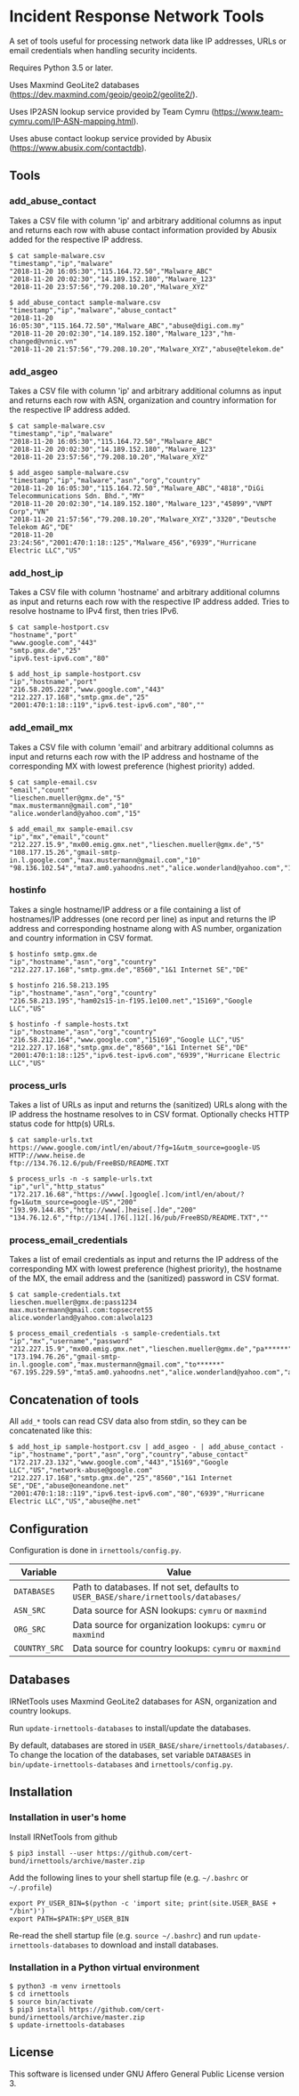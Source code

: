 # Incident Response Network Tools

A set of tools useful for processing network data like IP addresses,
URLs or email credentials when handling security incidents.

Requires Python 3.5 or later.

Uses Maxmind GeoLite2 databases (https://dev.maxmind.com/geoip/geoip2/geolite2/).

Uses IP2ASN lookup service provided by Team Cymru (https://www.team-cymru.com/IP-ASN-mapping.html).

Uses abuse contact lookup service provided by Abusix (https://www.abusix.com/contactdb).

## Tools

### add_abuse_contact

Takes a CSV file with column 'ip' and arbitrary additional columns
as input and returns each row with abuse contact information
provided by Abusix added for the respective IP address.

    $ cat sample-malware.csv
    "timestamp","ip","malware"
    "2018-11-20 16:05:30","115.164.72.50","Malware_ABC"
    "2018-11-20 20:02:30","14.189.152.180","Malware_123"
    "2018-11-20 23:57:56","79.208.10.20","Malware_XYZ"

    $ add_abuse_contact sample-malware.csv
    "timestamp","ip","malware","abuse_contact"
    "2018-11-20 16:05:30","115.164.72.50","Malware_ABC","abuse@digi.com.my"
    "2018-11-20 20:02:30","14.189.152.180","Malware_123","hm-changed@vnnic.vn"
    "2018-11-20 21:57:56","79.208.10.20","Malware_XYZ","abuse@telekom.de"

### add_asgeo

Takes a CSV file with column 'ip' and arbitrary additional columns
as input and returns each row with ASN, organization and country
information for the respective IP address added.

    $ cat sample-malware.csv
    "timestamp","ip","malware"
    "2018-11-20 16:05:30","115.164.72.50","Malware_ABC"
    "2018-11-20 20:02:30","14.189.152.180","Malware_123"
    "2018-11-20 23:57:56","79.208.10.20","Malware_XYZ"

    $ add_asgeo sample-malware.csv
    "timestamp","ip","malware","asn","org","country"
    "2018-11-20 16:05:30","115.164.72.50","Malware_ABC","4818","DiGi Telecommunications Sdn. Bhd.","MY"
    "2018-11-20 20:02:30","14.189.152.180","Malware_123","45899","VNPT Corp","VN"
    "2018-11-20 21:57:56","79.208.10.20","Malware_XYZ","3320","Deutsche Telekom AG","DE"
    "2018-11-20 23:24:56","2001:470:1:18::125","Malware_456","6939","Hurricane Electric LLC","US"

### add_host_ip

Takes a CSV file with column 'hostname' and arbitrary additional columns
as input and returns each row with the respective IP address added.
Tries to resolve hostname to IPv4 first, then tries IPv6.

    $ cat sample-hostport.csv
    "hostname","port"
    "www.google.com","443"
    "smtp.gmx.de","25"
    "ipv6.test-ipv6.com","80"

    $ add_host_ip sample-hostport.csv
    "ip","hostname","port"
    "216.58.205.228","www.google.com","443"
    "212.227.17.168","smtp.gmx.de","25"
    "2001:470:1:18::119","ipv6.test-ipv6.com","80",""

### add_email_mx

Takes a CSV file with column 'email' and arbitrary additional columns
as input and returns each row with the IP address and hostname of the
corresponding MX with lowest preference (highest priority) added.

    $ cat sample-email.csv
    "email","count"
    "lieschen.mueller@gmx.de","5"
    "max.mustermann@gmail.com","10"
    "alice.wonderland@yahoo.com","15"

    $ add_email_mx sample-email.csv
    "ip","mx","email","count"
    "212.227.15.9","mx00.emig.gmx.net","lieschen.mueller@gmx.de","5"
    "108.177.15.26","gmail-smtp-in.l.google.com","max.mustermann@gmail.com","10"
    "98.136.102.54","mta7.am0.yahoodns.net","alice.wonderland@yahoo.com","15"

### hostinfo

Takes a single hostname/IP address or a file containing a list of
hostnames/IP addresses (one record per line) as input and returns
the IP address and corresponding hostname along with AS number,
organization and country information in CSV format.

    $ hostinfo smtp.gmx.de
    "ip","hostname","asn","org","country"
    "212.227.17.168","smtp.gmx.de","8560","1&1 Internet SE","DE"

    $ hostinfo 216.58.213.195
    "ip","hostname","asn","org","country"
    "216.58.213.195","ham02s15-in-f195.1e100.net","15169","Google LLC","US"

    $ hostinfo -f sample-hosts.txt
    "ip","hostname","asn","org","country"
    "216.58.212.164","www.google.com","15169","Google LLC","US"
    "212.227.17.168","smtp.gmx.de","8560","1&1 Internet SE","DE"
    "2001:470:1:18::125","ipv6.test-ipv6.com","6939","Hurricane Electric LLC","US"

### process_urls

Takes a list of URLs as input and returns the (sanitized) URLs along
with the IP address the hostname resolves to in CSV format. Optionally
checks HTTP status code for http(s) URLs.

    $ cat sample-urls.txt
    https://www.google.com/intl/en/about/?fg=1&utm_source=google-US
    HTTP://www.heise.de
    ftp://134.76.12.6/pub/FreeBSD/README.TXT
    
    $ process_urls -n -s sample-urls.txt
    "ip","url","http_status"
    "172.217.16.68","https://www[.]google[.]com/intl/en/about/?fg=1&utm_source=google-US","200"
    "193.99.144.85","http://www[.]heise[.]de","200"
    "134.76.12.6","ftp://134[.]76[.]12[.]6/pub/FreeBSD/README.TXT",""

### process_email_credentials

Takes a list of email credentials as input and returns the IP address
of the corresponding MX with lowest preference (highest priority), the
hostname of the MX, the email address and the (sanitized) password in
CSV format.

    $ cat sample-credentials.txt
    lieschen.mueller@gmx.de:pass1234
    max.mustermann@gmail.com:topsecret55
    alice.wonderland@yahoo.com:alwola123

    $ process_email_credentials -s sample-credentials.txt
    "ip","mx","username","password"
    "212.227.15.9","mx00.emig.gmx.net","lieschen.mueller@gmx.de","pa******"
    "173.194.76.26","gmail-smtp-in.l.google.com","max.mustermann@gmail.com","to******"
    "67.195.229.59","mta5.am0.yahoodns.net","alice.wonderland@yahoo.com","al******"

## Concatenation of tools

All `add_*` tools can read CSV data also from stdin, so they can be
concatenated like this:

    $ add_host_ip sample-hostport.csv | add_asgeo - | add_abuse_contact -
    "ip","hostname","port","asn","org","country","abuse_contact"
    "172.217.23.132","www.google.com","443","15169","Google LLC","US","network-abuse@google.com"
    "212.227.17.168","smtp.gmx.de","25","8560","1&1 Internet SE","DE","abuse@oneandone.net"
    "2001:470:1:18::119","ipv6.test-ipv6.com","80","6939","Hurricane Electric LLC","US","abuse@he.net"

## Configuration

Configuration is done in `irnettools/config.py`.

| Variable | Value |
| --- | --- |
| `DATABASES` | Path to databases. If not set, defaults to `USER_BASE/share/irnettools/databases/` |
| `ASN_SRC` | Data source for ASN lookups: `cymru` or `maxmind` |
| `ORG_SRC` | Data source for organization lookups: `cymru` or `maxmind` |
| `COUNTRY_SRC` | Data source for country lookups: `cymru` or `maxmind` |

## Databases

IRNetTools uses Maxmind GeoLite2 databases for ASN, organization and country lookups.

Run `update-irnettools-databases` to install/update the databases.

By default, databases are stored in `USER_BASE/share/irnettools/databases/`.
To change the location of the databases, set variable `DATABASES`
in `bin/update-irnettools-databases` and `irnettools/config.py`.

## Installation

### Installation in user's home

Install IRNetTools from github

    $ pip3 install --user https://github.com/cert-bund/irnettools/archive/master.zip

Add the following lines to your shell startup file (e.g. `~/.bashrc` or `~/.profile`)

    export PY_USER_BIN=$(python -c 'import site; print(site.USER_BASE + "/bin")')
    export PATH=$PATH:$PY_USER_BIN

Re-read the shell startup file (e.g. `source ~/.bashrc`) and run
`update-irnettools-databases` to download and install databases.

### Installation in a Python virtual environment

    $ python3 -m venv irnettools
    $ cd irnettools
    $ source bin/activate
    $ pip3 install https://github.com/cert-bund/irnettools/archive/master.zip
    $ update-irnettools-databases
    
## License
This software is licensed under GNU Affero General Public License version 3.
